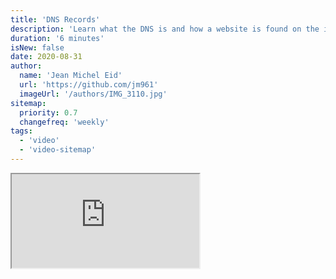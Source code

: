 ```yaml
---
title: 'DNS Records'
description: 'Learn what the DNS is and how a website is found on the internet.'
duration: '6 minutes'
isNew: false
date: 2020-08-31
author:
  name: 'Jean Michel Eid'
  url: 'https://github.com/jm961'
  imageUrl: '/authors/IMG_3110.jpg'
sitemap:
  priority: 0.7
  changefreq: 'weekly'
tags:
  - 'video'
  - 'video-sitemap'
---
```


<iframe class="w-full aspect-video mb-5" src="https://www.youtube.com/embed/7lxgpKh_fRY" title="DNS Records"></iframe>
